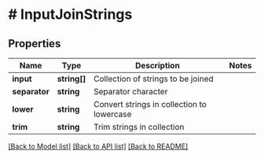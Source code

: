 # # InputJoinStrings

## Properties

Name | Type | Description | Notes
------------ | ------------- | ------------- | -------------
**input** | **string[]** | Collection of strings to be joined |
**separator** | **string** | Separator character |
**lower** | **string** | Convert strings in collection to lowercase |
**trim** | **string** | Trim strings in collection |

[[Back to Model list]](../../README.md#models) [[Back to API list]](../../README.md#endpoints) [[Back to README]](../../README.md)
